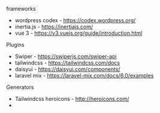 frameworks
- wordpress codex - https://codex.wordpress.org/
- inertia.js - https://inertiajs.com/
- vue 3 - https://v3.vuejs.org/guide/introduction.html


Plugins
- Swiper - https://swiperjs.com/swiper-api
- tailwindcss - https://tailwindcss.com/docs
- daisyui - https://daisyui.com/components/
- laravel mix - https://laravel-mix.com/docs/6.0/examples

Generators
- Tailwindcss heroicons - http://heroicons.com/
- 
